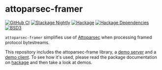 # attoparsec-framer

[![GitHub CI](https://github.com/adetokunbo/attoparsec-framer/actions/workflows/ci.yml/badge.svg)](https://github.com/adetokunbo/attoparsec-framer/actions)
[![Stackage Nightly](http://stackage.org/package/attoparsec-framer/badge/nightly)](http://stackage.org/nightly/package/attoparsec-framer)
[![Hackage][hackage-badge]][hackage]
[![Hackage Dependencies][hackage-deps-badge]][hackage-deps]
[![BSD3](https://img.shields.io/badge/license-BSD3-green.svg?dummy)](https://github.com/adetokunbo/attoparsec-framer/blob/master/LICENSE)

`attoparsec-framer` simplifies use of [Attoparsec] when processing framed
protocol bytestreams.

This repository includes the attoparsec-frame library, a [demo server] and a
[demo client]. To see how it's used, please read the package documentation on
[hackage] and then take a look at demos.

[hackage-deps-badge]: <https://img.shields.io/hackage-deps/v/attoparsec-framer.svg>
[hackage-deps]:       <http://packdeps.haskellers.com/feed?needle=attoparsec-framer>
[hackage-badge]:      <https://img.shields.io/hackage/v/attoparsec-framer.svg>
[hackage]:            <https://hackage.haskell.org/package/attoparsec-framer>
[demo client]:        <https://github.com/adetokunbo/attoparsec-frames/blob/main/toy/Client.hs>
[demo server]:        <https://github.com/adetokunbo/attoparsec-frames/blob/main/toy/Server.hs>
[Attoparsec]:         <https://hackage.haskell.org/package/attoparsec>
